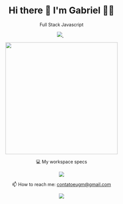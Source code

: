 <h1 align='center'>
  Hi there 👋 I'm Gabriel 👨‍💻
</h1>
<p align='center'>
  Full Stack Javascript 
</p>
<p align='center'>
    <a href="https://www.linkedin.com/in/gabrielmendesof/">
    <img src="https://img.shields.io/badge/linkedin-%230077B5.svg?&style=for-the-badge&logo=linkedin&logoColor=white" />
  </a>&nbsp;&nbsp;
 </p>
 
<p align='center'>
  <a href="#"><img src="https://github-readme-stats.vercel.app/api?username=gabrielm3&show_icons=true&count_private=true&theme=dracula" width="350"></a>
</p>

<p align='center'>
  💻 My workspace specs<br/><br/>
  <img src="https://img.shields.io/badge/ubuntu-%23E4405F.svg?&style=for-the-badge&logo=ubuntu&logoColor=white" />
 </p>
<p align='center'>
  📫 How to reach me: <a href='mailto:contatoeugm@gmail.com'>contatoeugm@gmail.com</a>
</p>
<p align='center'>
  <a href="#"><img src="https://badges.pufler.dev/visits/gabrielm3/gabrielm3"></a> 
</p>


